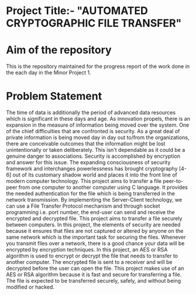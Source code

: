 # Project Title:- "AUTOMATED CRYPTOGRAPHIC FILE TRANSFER"


# Aim of the repository
This is the repository maintained for the progress report of the work done in the each day in the Minor Project 1.


# Problem Statement
The time of data is additionally the period of advanced data resources which is significant in these days and age. As innovation propels, there is an expansion in the measure of information being moved over the system. One of the chief difficulties that are confronted is security. As a great deal of private information is being moved day in day out to/from the organizations, there are conceivable outcomes that the information might be lost unintentionally or taken deliberately. This isn't dependable as it could be a genuine danger to associations. Security is accomplished by encryption and answer for this issue. The expanding consciousness of security framework and interchanges powerlessness has brought cryptography [4-6] out of its customary shadow world and places it into the front line of modern computer technology.
This project aims to transfer a file peer-to-peer from one computer to another computer using C language. It provides the needed authentication for the file which is being transferred in the network transmission. By implementing the Server-Client technology, we can use a File Transfer Protocol mechanism and through socket programming i.e. port number, the end-user can send and receive the encrypted and decrypted file. This project aims to transfer a file securely between computers. In this project, the elements of security are needed because it ensures that files are not captured or altered by anyone on the same network which is the important task for securing the files. Whenever you transmit files over a network, there is a good chance your data will be encrypted by encryption techniques. In this project, an AES or RSA algorithm is used to encrypt or decrypt the file that needs to transfer to another computer. The encrypted file is sent to a receiver and will be decrypted before the user can open the file. This project makes use of an AES  or RSA algorithm because it is fast and secure for transferring a file. The file is expected to be transferred securely, safely, and without being modified or hacked.

